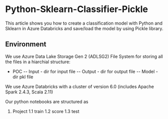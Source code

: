# Python-Sklearn-Classifier-Pickle
This article shows you how to create a classification model with Python and Sklearn in Azure Databricks and save/load the model by using Pickle library.

## Environment
We use Azure Data Lake Storage Gen 2 (ADLSG2) File System for storing all the files in a hiarchial structure:
- POC
-- Input - dir for input file
-- Output - dir for output file
-- Model - dir pkl file

We use Azure Databricks with a cluster of version
6.0 (includes Apache Spark 2.4.3, Scala 2.11)

Our python notebooks are structured as
1. Project
1.1 train
1.2 score
1.3 test
